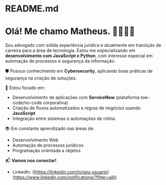 # README.md
# Olá! Me chamo Matheus. 👨‍⚖️👨‍💻

Sou advogado com sólida experiência jurídica e atualmente em transição de carreira para a área de tecnologia. Estou me especializando em **desenvolvimento com JavaScript e Python**, com interesse especial em automação de processos e segurança da informação.

🛡️ Possuo conhecimento em **Cybersecurity**, aplicando boas práticas de segurança na criação de soluções.

🎯 Estou focado em:
- Desenvolvimento de aplicações com **ServiceNow** (plataforma low-code/no-code corporativa)
- Criação de fluxos automatizados e regras de negócios usando **JavaScript**
- Integração entre sistemas e automações de rotina

📚 Em constante aprendizado nas áreas de:
- Desenvolvimento Web
- Automação de processos jurídicos
- Programação orientada a objetos

📬 **Vamos nos conectar!**
- LinkedIn: ([https://linkedin.com/in/seu-usuario](https://www.linkedin.com/notifications/?filter=all))
  
